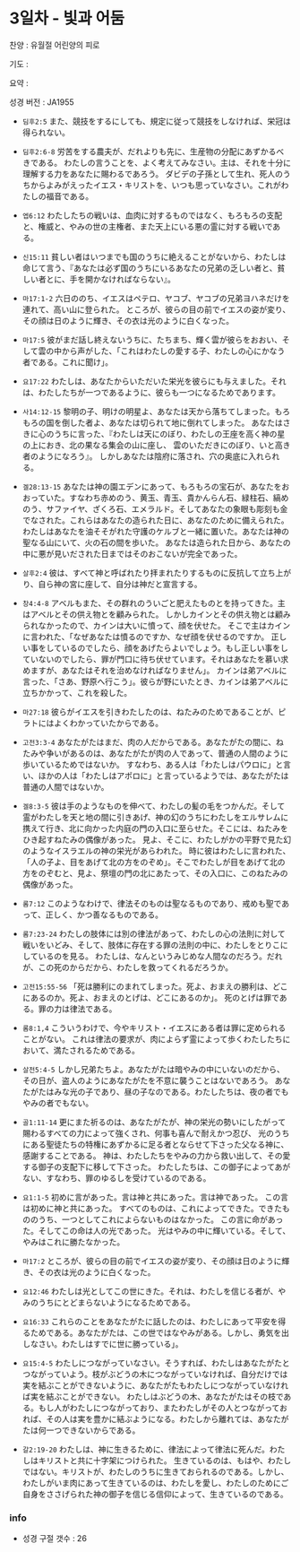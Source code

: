 # 3일차 - 빛과 어둠

찬양 : 유월절 어린양의 피로

기도 : 

요약 : 

성경 버전 : JA1955

- `딤후2:5` また、競技をするにしても、規定に従って競技をしなければ、栄冠は得られない。

- `딤후2:6-8` 労苦をする農夫が、だれよりも先に、生産物の分配にあずかるべきである。 わたしの言うことを、よく考えてみなさい。主は、それを十分に理解する力をあなたに賜わるであろう。 ダビデの子孫として生れ、死人のうちからよみがえったイエス・キリストを、いつも思っていなさい。これがわたしの福音である。

- `엡6:12` わたしたちの戦いは、血肉に対するものではなく、もろもろの支配と、権威と、やみの世の主権者、また天上にいる悪の霊に対する戦いである。

- `신15:11` 貧しい者はいつまでも国のうちに絶えることがないから、わたしは命じて言う、『あなたは必ず国のうちにいるあなたの兄弟の乏しい者と、貧しい者とに、手を開かなければならない』。

- `마17:1-2` 六日ののち、イエスはペテロ、ヤコブ、ヤコブの兄弟ヨハネだけを連れて、高い山に登られた。 ところが、彼らの目の前でイエスの姿が変り、その顔は日のように輝き、その衣は光のように白くなった。

- `마17:5` 彼がまだ話し終えないうちに、たちまち、輝く雲が彼らをおおい、そして雲の中から声がした、「これはわたしの愛する子、わたしの心にかなう者である。これに聞け」。

- `요17:22` わたしは、あなたからいただいた栄光を彼らにも与えました。それは、わたしたちが一つであるように、彼らも一つになるためであります。

- `사14:12-15` 黎明の子、明けの明星よ、あなたは天から落ちてしまった。もろもろの国を倒した者よ、あなたは切られて地に倒れてしまった。 あなたはさきに心のうちに言った、『わたしは天にのぼり、わたしの王座を高く神の星の上におき、北の果なる集会の山に座し、 雲のいただきにのぼり、いと高き者のようになろう』。 しかしあなたは陰府に落され、穴の奥底に入れられる。

- `겔28:13-15` あなたは神の園エデンにあって、もろもろの宝石が、あなたをおおっていた。すなわち赤めのう、黄玉、青玉、貴かんらん石、緑柱石、縞めのう、サファイヤ、ざくろ石、エメラルド。そしてあなたの象眼も彫刻も金でなされた。これらはあなたの造られた日に、あなたのために備えられた。 わたしはあなたを油そそがれた守護のケルブと一緒に置いた。あなたは神の聖なる山にいて、火の石の間を歩いた。 あなたは造られた日から、あなたの中に悪が見いだされた日まではそのおこないが完全であった。

- `살후2:4` 彼は、すべて神と呼ばれたり拝まれたりするものに反抗して立ち上がり、自ら神の宮に座して、自分は神だと宣言する。

- `창4:4-8` アベルもまた、その群れのういごと肥えたものとを持ってきた。主はアベルとその供え物とを顧みられた。 しかしカインとその供え物とは顧みられなかったので、カインは大いに憤って、顔を伏せた。 そこで主はカインに言われた、「なぜあなたは憤るのですか、なぜ顔を伏せるのですか。 正しい事をしているのでしたら、顔をあげたらよいでしょう。もし正しい事をしていないのでしたら、罪が門口に待ち伏せています。それはあなたを慕い求めますが、あなたはそれを治めなければなりません」。 カインは弟アベルに言った、「さあ、野原へ行こう」。彼らが野にいたとき、カインは弟アベルに立ちかかって、これを殺した。

- `마27:18` 彼らがイエスを引きわたしたのは、ねたみのためであることが、ピラトにはよくわかっていたからである。

- `고전3:3-4` あなたがたはまだ、肉の人だからである。あなたがたの間に、ねたみや争いがあるのは、あなたがたが肉の人であって、普通の人間のように歩いているためではないか。 すなわち、ある人は「わたしはパウロに」と言い、ほかの人は「わたしはアポロに」と言っているようでは、あなたがたは普通の人間ではないか。

- `겔8:3-5` 彼は手のようなものを伸べて、わたしの髪の毛をつかんだ。そして霊がわたしを天と地の間に引きあげ、神の幻のうちにわたしをエルサレムに携えて行き、北に向かった内庭の門の入口に至らせた。そこには、ねたみをひき起すねたみの偶像があった。 見よ、そこに、わたしがかの平野で見た幻のようなイスラエルの神の栄光があらわれた。 時に彼はわたしに言われた、「人の子よ、目をあげて北の方をのぞめ」。そこでわたしが目をあげて北の方をのぞむと、見よ、祭壇の門の北にあたって、その入口に、このねたみの偶像があった。

- `롬7:12` このようなわけで、律法そのものは聖なるものであり、戒めも聖であって、正しく、かつ善なるものである。

- `롬7:23-24` わたしの肢体には別の律法があって、わたしの心の法則に対して戦いをいどみ、そして、肢体に存在する罪の法則の中に、わたしをとりこにしているのを見る。 わたしは、なんというみじめな人間なのだろう。だれが、この死のからだから、わたしを救ってくれるだろうか。

- `고전15:55-56` 「死は勝利にのまれてしまった。死よ、おまえの勝利は、どこにあるのか。死よ、おまえのとげは、どこにあるのか」。 死のとげは罪である。罪の力は律法である。

- `롬8:1,4` こういうわけで、今やキリスト・イエスにある者は罪に定められることがない。 これは律法の要求が、肉によらず霊によって歩くわたしたちにおいて、満たされるためである。

- `살전5:4-5` しかし兄弟たちよ。あなたがたは暗やみの中にいないのだから、その日が、盗人のようにあなたがたを不意に襲うことはないであろう。 あなたがたはみな光の子であり、昼の子なのである。わたしたちは、夜の者でもやみの者でもない。

- `골1:11-14` 更にまた祈るのは、あなたがたが、神の栄光の勢いにしたがって賜わるすべての力によって強くされ、何事も喜んで耐えかつ忍び、 光のうちにある聖徒たちの特権にあずかるに足る者とならせて下さった父なる神に、感謝することである。 神は、わたしたちをやみの力から救い出して、その愛する御子の支配下に移して下さった。 わたしたちは、この御子によってあがない、すなわち、罪のゆるしを受けているのである。

- `요1:1-5` 初めに言があった。言は神と共にあった。言は神であった。 この言は初めに神と共にあった。 すべてのものは、これによってできた。できたもののうち、一つとしてこれによらないものはなかった。 この言に命があった。そしてこの命は人の光であった。 光はやみの中に輝いている。そして、やみはこれに勝たなかった。

- `마17:2` ところが、彼らの目の前でイエスの姿が変り、その顔は日のように輝き、その衣は光のように白くなった。

- `요12:46` わたしは光としてこの世にきた。それは、わたしを信じる者が、やみのうちにとどまらないようになるためである。

- `요16:33` これらのことをあなたがたに話したのは、わたしにあって平安を得るためである。あなたがたは、この世ではなやみがある。しかし、勇気を出しなさい。わたしはすでに世に勝っている」。

- `요15:4-5` わたしにつながっていなさい。そうすれば、わたしはあなたがたとつながっていよう。枝がぶどうの木につながっていなければ、自分だけでは実を結ぶことができないように、あなたがたもわたしにつながっていなければ実を結ぶことができない。 わたしはぶどうの木、あなたがたはその枝である。もし人がわたしにつながっており、またわたしがその人とつながっておれば、その人は実を豊かに結ぶようになる。わたしから離れては、あなたがたは何一つできないからである。

- `갈2:19-20` わたしは、神に生きるために、律法によって律法に死んだ。わたしはキリストと共に十字架につけられた。 生きているのは、もはや、わたしではない。キリストが、わたしのうちに生きておられるのである。しかし、わたしがいま肉にあって生きているのは、わたしを愛し、わたしのためにご自身をささげられた神の御子を信じる信仰によって、生きているのである。

### info

- 성경 구절 갯수 : 26